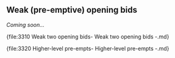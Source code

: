 ## <a name="Weak_(pre-emptive)_opening_bids"> Weak (pre-emptive) opening bids

_Coming soon..._



{file:3310 Weak two opening bids\- Weak two opening bids -.md}

{file:3320 Higher-level pre-empts\- Higher-level pre-empts -.md}
